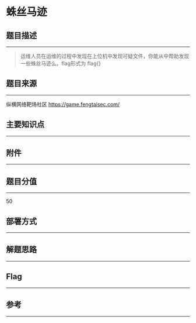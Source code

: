 # 蛛丝马迹

## 题目描述
---
> 运维人员在运维的过程中发现在上位机中发现可疑文件，你能从中帮助发现一些蛛丝马迹么。flag形式为 flag{}

## 题目来源
---
纵横网络靶场社区 https://game.fengtaisec.com/

## 主要知识点
---


## 附件
---


## 题目分值
---
50

## 部署方式
---


## 解题思路
---


## Flag
---


## 参考
---
